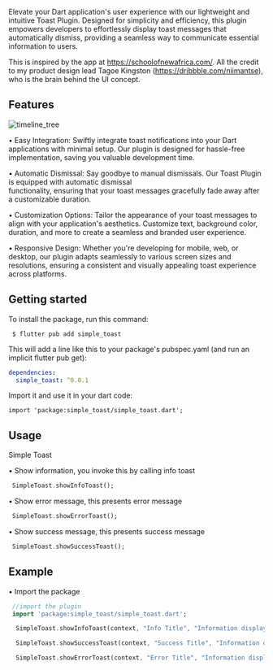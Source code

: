 <!--
This README describes the package. If you publish this package to pub.dev,
this README's contents appear on the landing page for your package.

For information about how to write a good package README, see the guide for
[writing package pages](https://dart.dev/guides/libraries/writing-package-pages).

For general information about developing packages, see the Dart guide for
[creating packages](https://dart.dev/guides/libraries/create-library-packages)
and the Flutter guide for
[developing packages and plugins](https://flutter.dev/developing-packages).
-->

Elevate your Dart application's user experience with our lightweight and intuitive Toast Plugin. Designed for simplicity and efficiency, this plugin empowers developers to effortlessly display toast messages that automatically dismiss, providing a seamless way to communicate essential information to users.

This is inspired by the app at https://schoolofnewafrica.com/. All the credit to my product design lead Tagoe Kingston (https://dribbble.com/niimantse), who is the brain behind the UI concept.


## Features

![timeline_tree](https://github.com/bright2kwame/flutter_simple_toast/blob/flutter_simple_toast/assets/simple_toast_image.png)

• Easy Integration:
  Swiftly integrate toast notifications into your Dart applications with minimal setup. Our 
  plugin is designed for hassle-free implementation, saving you valuable development time.

• Automatic Dismissal:
  Say goodbye to manual dismissals. Our Toast Plugin is equipped with automatic dismissal     
  functionality, ensuring that your toast messages gracefully fade away after a customizable 
  duration.

• Customization Options:
  Tailor the appearance of your toast messages to align with your application's aesthetics. 
  Customize text, background color, duration, and more to create a seamless and branded user 
  experience.

• Responsive Design:
  Whether you're developing for mobile, web, or desktop, our plugin adapts seamlessly to various 
  screen sizes and resolutions, ensuring a consistent and visually appealing toast experience 
  across platforms.

## Getting started

To install the package, run this command:

```
 $ flutter pub add simple_toast

```

This will add a line like this to your package's pubspec.yaml (and run an implicit flutter pub get):

```yaml
dependencies:
  simple_toast: ^0.0.1

```

Import it and use it in your dart code:

```
import 'package:simple_toast/simple_toast.dart';

```

## Usage

Simple Toast

• Show information, you invoke this by calling info toast 

```dart
 SimpleToast.showInfoToast();
```
• Show error message, this presents error message

```dart
 SimpleToast.showErrorToast();
```
• Show success message, this presents success message

```dart
 SimpleToast.showSuccessToast();
```


## Example

• Import the package
```dart
 //import the plugin
 import 'package:simple_toast/simple_toast.dart';
```

```dart
  SimpleToast.showInfoToast(context, "Info Title", "Information displayed on info");
```
```dart
  SimpleToast.showSuccessToast(context, "Success Title", "Information displayed on success");
```
```dart
  SimpleToast.showErrorToast(context, "Error Title", "Information displayed on error");
```

